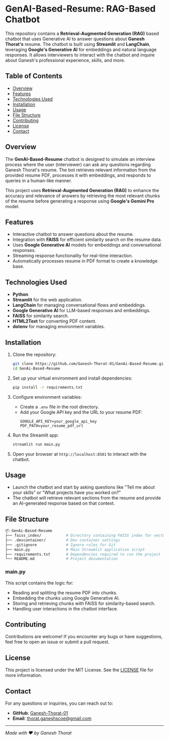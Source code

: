 # GenAI-Based-Resume: RAG-Based Chatbot

This repository contains a **Retrieval-Augmented Generation (RAG)** based chatbot that uses Generative AI to answer questions about **Ganesh Thorat's** resume. The chatbot is built using **Streamlit** and **LangChain**, leveraging **Google's Generative AI** for embeddings and natural language responses. It allows interviewers to interact with the chatbot and inquire about Ganesh's professional experience, skills, and more.

## Table of Contents
- [Overview](#overview)
- [Features](#features)
- [Technologies Used](#technologies-used)
- [Installation](#installation)
- [Usage](#usage)
- [File Structure](#file-structure)
- [Contributing](#contributing)
- [License](#license)
- [Contact](#contact)

## Overview
The **GenAI-Based-Resume** chatbot is designed to simulate an interview process where the user (interviewer) can ask any questions regarding Ganesh Thorat's resume. The bot retrieves relevant information from the provided resume PDF, processes it with embeddings, and responds to queries in a human-like manner. 

This project uses **Retrieval-Augmented Generation (RAG)** to enhance the accuracy and relevance of answers by retrieving the most relevant chunks of the resume before generating a response using **Google's Gemini Pro** model.

## Features
- Interactive chatbot to answer questions about the resume.
- Integration with **FAISS** for efficient similarity search on the resume data.
- Uses **Google Generative AI** models for embeddings and conversational responses.
- Streaming response functionality for real-time interaction.
- Automatically processes resume in PDF format to create a knowledge base.

## Technologies Used
- **Python**
- **Streamlit** for the web application.
- **LangChain** for managing conversational flows and embeddings.
- **Google Generative AI** for LLM-based responses and embeddings.
- **FAISS** for similarity search.
- **HTML2Text** for converting PDF content.
- **dotenv** for managing environment variables.

## Installation

1. Clone the repository:
   ```bash
   git clone https://github.com/Ganesh-Thorat-01/GenAi-Based-Resume.git
   cd GenAi-Based-Resume
   ```

2. Set up your virtual environment and install dependencies:
   ```bash
   pip install -r requirements.txt
   ```

3. Configure environment variables:
   - Create a `.env` file in the root directory.
   - Add your Google API key and the URL to your resume PDF:
     ```
     GOOGLE_API_KEY=your_google_api_key
     PDF_PATH=your_resume_pdf_url
     ```

4. Run the Streamlit app:
   ```bash
   streamlit run main.py
   ```

5. Open your browser at `http://localhost:8501` to interact with the chatbot.

## Usage

- Launch the chatbot and start by asking questions like "Tell me about your skills" or "What projects have you worked on?"
- The chatbot will retrieve relevant sections from the resume and provide an AI-generated response based on that context.

## File Structure

```bash
📦 GenAi-Based-Resume
├── faiss_index/           # Directory containing FAISS index for vector storage
├── .devcontainer/         # Dev container settings
├── .gitignore             # Ignore rules for Git
├── main.py                # Main Streamlit application script
├── requirements.txt       # Dependencies required to run the project
└── README.md              # Project documentation
```

### main.py

This script contains the logic for:
- Reading and splitting the resume PDF into chunks.
- Embedding the chunks using Google Generative AI.
- Storing and retrieving chunks with FAISS for similarity-based search.
- Handling user interactions in the chatbot interface.

## Contributing
Contributions are welcome! If you encounter any bugs or have suggestions, feel free to open an issue or submit a pull request.

## License
This project is licensed under the MIT License. See the [LICENSE](LICENSE) file for more information.

## Contact
For any questions or inquiries, you can reach out to:
- **GitHub**: [Ganesh-Thorat-01](https://github.com/Ganesh-Thorat-01)
- **Email**: thorat.ganeshscoe@gmail.com
---

*Made with ❤️ by Ganesh Thorat*


